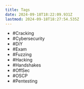 ```yaml
---
title: Tags
date: 2024-09-18T18:22:09.931Z
lastmod: 2024-09-18T18:27:54.535Z
---
```

- #Cracking
- #Cybersecurity
- #DiY
- #Exam
- #Fuzzing
- #Hacking
- #Handshakes
- #OffSec
- #OSCP
- #Pentesting

